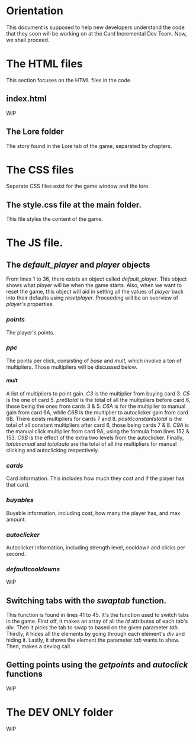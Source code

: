 # Orientation
This document is supposed to help new developers understand the code that they soon will be working
on at the Card Incremental Dev Team. Now, we shall proceed.

# The HTML files
This section focuses on the HTML files in the code.
## index.html
WIP

## The Lore folder
The story found in the Lore tab of the game, separated by chapters.

# The CSS files
Separate CSS files exist for the game window and the lore. 
## The style.css file at the main folder.
This file styles the content of the game.

# The JS file.
## The *default_player* and *player* objects
From lines 1 to 36, there exists an object called *default_player*. This object shows what *player*
will be when the game starts. Also, when we want to reset the game, this object will aid in setting
all the values of *player* back into their defaults using *resetplayer*. Proceeding will be an overview of
*player*'s properties. 
### *points*
The player's points.
### *ppc*
The points per click, consisting of *base* and *mult*, which involve a ton of multipliers. Those multipliers
will be discussed below.
#### *mult*
A list of multipliers to point gain.
*C3* is the multiplier from buying card 3. *C5* is the one of card 5. *pre6total* is the total of all
the multipliers before card 6, those being the ones from cards 3 & 5. *C6A* is for the multiplier to manual gain
from card 6A, while *C6B* is the multiplier to autoclicker gain from card 6B. There exists multipliers
for cards 7 and 8. *post6constantstotal* is the total of all constant multipliers after card 6, those being cards 7 & 8. *C9A* is the manual click multiplier from card 9A, using the formula from lines 152 & 153.
*C9B* is the effect of the extra two levels from the autoclicker. Finally, *totalmanual* and *totalauto* are the
total of all the multipliers for manual clicking and autoclicking respectively.
### *cards*
Card information. This includes how much they cost and if the player has that card.
### *buyables*
Buyable information, including cost, how many the player has, and max amount.
### *autoclicker*
Autoclicker information, including strength level, cooldown and clicks per second.
### *defaultcooldowns*
WIP

## Switching tabs with the *swaptab* function.
This function is found in lines 41 to 45. It's the function used to switch tabs in the game. First off, it
makes an array of all the *id* attributes of each tab's *div*. Then it picks the tab to swap to based on the
given parameter *tab*. Thirdly, it hides all the elements by going through each element's *div* and hiding it.
Lastly, it shows the element the parameter *tab* wants to show. Then, makes a devlog call.
## Getting points using the *getpoints* and *autoclick* functions
WIP

# The DEV ONLY folder
WIP